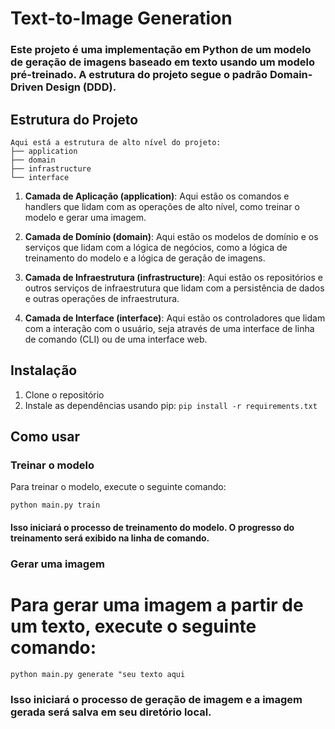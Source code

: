 # Text-to-Image Generation

### Este projeto é uma implementação em Python de um modelo de geração de imagens baseado em texto usando um modelo pré-treinado. A estrutura do projeto segue o padrão Domain-Driven Design (DDD).

## Estrutura do Projeto

```
Aqui está a estrutura de alto nível do projeto:
├── application
├── domain
├── infrastructure
└── interface
```

1. **Camada de Aplicação (application)**: Aqui estão os comandos e handlers que lidam com as operações de alto nível, como treinar o modelo e gerar uma imagem.

2. **Camada de Domínio (domain)**: Aqui estão os modelos de domínio e os serviços que lidam com a lógica de negócios, como a lógica de treinamento do modelo e a lógica de geração de imagens.

3. **Camada de Infraestrutura (infrastructure)**: Aqui estão os repositórios e outros serviços de infraestrutura que lidam com a persistência de dados e outras operações de infraestrutura.

4. **Camada de Interface (interface)**: Aqui estão os controladores que lidam com a interação com o usuário, seja através de uma interface de linha de comando (CLI) ou de uma interface web.

## Instalação

1. Clone o repositório
2. Instale as dependências usando pip: `pip install -r requirements.txt`

## Como usar

### Treinar o modelo

Para treinar o modelo, execute o seguinte comando:

`python main.py train`

#### Isso iniciará o processo de treinamento do modelo. O progresso do treinamento será exibido na linha de comando.

### Gerar uma imagem

# Para gerar uma imagem a partir de um texto, execute o seguinte comando:

`python main.py generate "seu texto aqui`

### Isso iniciará o processo de geração de imagem e a imagem gerada será salva em seu diretório local.
